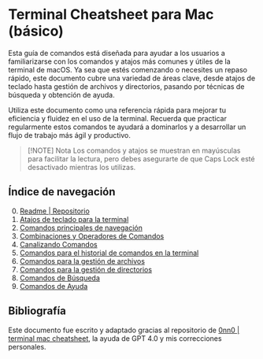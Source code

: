 # Terminal Cheatsheet para Mac (básico)

Esta guía de comandos está diseñada para ayudar a los usuarios a familiarizarse con los comandos y atajos más comunes y útiles de la terminal de macOS. Ya sea que estés comenzando o necesites un repaso rápido, este documento cubre una variedad de áreas clave, desde atajos de teclado hasta gestión de archivos y directorios, pasando por técnicas de búsqueda y obtención de ayuda.

Utiliza este documento como una referencia rápida para mejorar tu eficiencia y fluidez en el uso de la terminal. Recuerda que practicar regularmente estos comandos te ayudará a dominarlos y a desarrollar un flujo de trabajo más ágil y productivo.

>[!NOTE] Nota
>Los comandos y atajos se muestran en mayúsculas para facilitar la lectura, pero debes asegurarte de que Caps Lock esté desactivado mientras los utilizas.

## Índice de navegación

0. [Readme | Repositorio](../Readme.md)
1. [Atajos de teclado para la terminal](/Terminal%20macOS/1%20-%20Atajos%20para%20el%20teclado.md)
2. [Comandos principales de navegación](/Terminal%20macOS/2%20-%20Comandos%20principales.md)
3. [Combinaciones y Operadores de Comandos](/Terminal%20macOS/3%20-%20Encadenamiento%20de%20comandos.md)
4. [Canalizando Comandos](/Terminal%20macOS/4%20-%20Canalizacion%20de%20comandos.md)
5. [Comandos para el historial de comandos en la terminal](/Terminal%20macOS/5%20-%20Historial%20de%20comandos.md)
6. [Comandos para la gestión de archivos](/Terminal%20macOS/6%20-%20Gestión%20de%20archivos.md)
7. [Comandos para la gestión de directorios](/Terminal%20macOS/7%20-%20Gestión%20de%20directorios.md)
8. [Comandos de Búsqueda](/Terminal%20macOS/8%20-%20Buscar.md)
9. [Comandos de Ayuda](/Terminal%20macOS/9%20-%20Ayuda.md)

## Bibliografía

Este documento fue escrito y adaptado gracias al repositorio de [0nn0 | terminal mac cheatsheet](https://github.com/0nn0/terminal-mac-cheatsheet), la ayuda de GPT 4.0 y mis correcciones personales.
